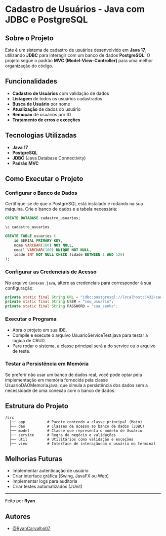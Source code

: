 # Cadastro de Usuários - Java com JDBC e PostgreSQL

## Sobre o Projeto
Este é um sistema de cadastro de usuários desenvolvido em **Java 17**, utilizando **JDBC** para interagir com um banco de dados **PostgreSQL**. O projeto segue o padrão **MVC (Model-View-Controller)** para uma melhor organização do código.

## Funcionalidades
-  **Cadastro de Usuários** com validação de dados
-  **Listagem** de todos os usuários cadastrados
-  **Busca de Usuário** por nome
-  **Atualização** de dados do usuário
-  **Remoção** de usuários por ID
-  **Tratamento de erros e exceções**

## Tecnologias Utilizadas
- **Java 17**
- **PostgreSQL**
- **JDBC** (Java Database Connectivity)
- **Padrão MVC**

## Como Executar o Projeto
### Configurar o Banco de Dados
Certifique-se de que o PostgreSQL está instalado e rodando na sua máquina. Crie o banco de dados e a tabela necessária:

```sql
CREATE DATABASE cadastro_usuarios;

\c cadastro_usuarios

CREATE TABLE usuarios (
    id SERIAL PRIMARY KEY,
    nome VARCHAR(100) NOT NULL,
    email VARCHAR(100) UNIQUE NOT NULL,
    idade INT NOT NULL CHECK (idade BETWEEN 1 AND 120)
);
```

### Configurar as Credenciais de Acesso
No arquivo `Conexao.java`, altere as credenciais para corresponder à sua configuração:

```java
private static final String URL = "jdbc:postgresql://localhost:5432/cadastro_usuarios";
private static final String USER = "seu_usuario";
private static final String PASSWORD = "sua_senha";
```

### Executar o Programa
- Abra o projeto em sua IDE.
- Compile e execute o arquivo UsuarioServiceTest.java para testar a lógica de CRUD.
- Para rodar o sistema, a classe principal será a do service ou o arquivo de teste.

### Testar a Persistência em Memória
Se preferir não usar um banco de dados real, você pode optar pela implementação em memória fornecida pela classe UsuarioDAOMemoria.java, que simula a persistência dos dados sem a necessidade de uma conexão com o banco de dados.

## Estrutura do Projeto
```
/src
  ├── app          # Pacote contendo a classe principal (Main)
  ├── dao          # Classes de acesso ao banco de dados (JDBC)
  ├── model        # Classe que representa o modelo de Usuário
  ├── service      # Regra de negócio e validações
  ├── util         # Utilitários como validação e exceções
  ├── view         # Interface de interaçãocom o usuário no terminal
```

## Melhorias Futuras
-  Implementar autenticação de usuário
-  Criar interface gráfica (Swing, JavaFX ou Web)
-  Implementar logs para auditoria
-  Criar testes automatizados (JUnit)

---
Feito por **Ryan** 


## Autores

- [@RyanCarvalho07](https://github.com/RyanCarvalho07)

